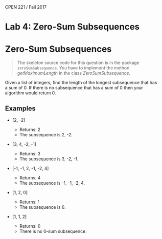CPEN 221 / Fall 2017

Lab 4: Zero-Sum Subsequences
=========

# Zero-Sum Subsequences

> The skeleton source code for this question is in the package `zeroSumSubsequence`. You have to implement the method _getMaximumLength_ in the class _ZeroSumSubsequence_.

Given a list of integers, find the length of the longest subsequence that has a sum of 0. If there is no subsequence that has a sum of 0 then your algorithm would return 0.

## Examples

+ [2, -2]
	+ Returns: 2
	+ The subsequence is 2, -2.

+ [3, 4, -2, -1]
	+ Returns: 3
	+ The subsequence is 3, -2, -1.

+ [-1, -1, 2, -1, -2, 4]
	+ Returns: 4
	+ The subsequence is -1, -1, -2, 4.

+ [1, 2, 0]
	+ Returns: 1
	+ The subsequence is 0.

+ [1, 1, 2]
	+ Returns: 0
	+ There is no 0-sum subsequence.
